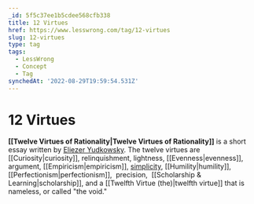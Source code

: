 ```yaml
---
_id: 5f5c37ee1b5cdee568cfb338
title: 12 Virtues
href: https://www.lesswrong.com/tag/12-virtues
slug: 12-virtues
type: tag
tags:
  - LessWrong
  - Concept
  - Tag
synchedAt: '2022-08-29T19:59:54.531Z'
---
```

# 12 Virtues

**[[Twelve Virtues of Rationality|Twelve Virtues of Rationality]]** is a short essay written by [Eliezer Yudkowsky](https://www.baserates.org/users/eliezer_yudkowsky). The twelve virtues are [[Curiosity|curiosity]], relinquishment, lightness, [[Evenness|evenness]], argument, [[Empiricism|empiricism]], [simplicity](https://wiki.lesswrong.com/wiki/simplicity), [[Humility|humility]], [[Perfectionism|perfectionism]],  precision,  [[Scholarship & Learning|scholarship]], and a [[Twelfth Virtue (the)|twelfth virtue]] that is nameless, or called "the void."